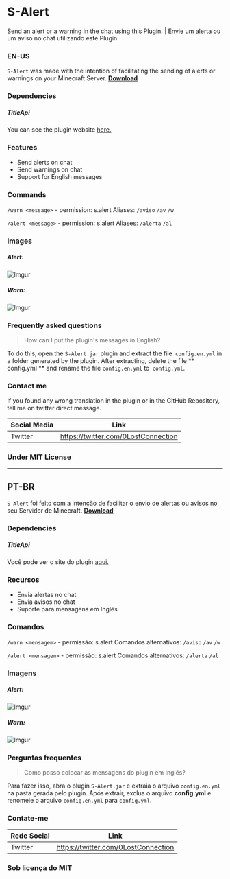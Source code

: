 # S-Alert

Send an alert or a warning in the chat using this Plugin. | Envie um alerta ou um aviso no chat utilizando este Plugin.

### EN-US

`S-Alert` was made with the intention of facilitating the sending of alerts or warnings on your Minecraft  Server.
[**Download**](https://www.spigotmc.org/resources/s-alert.77213/)

### Dependencies

##### TitleApi

You can see the plugin website [here.](https://www.spigotmc.org/resources/titleapi-1-8-1-14-2.1325/)

### Features

- Send alerts on chat
- Send warnings on chat
- Support for English messages


### Commands

`/warn <message>` - permission: s.alert
Aliases:
`/aviso`
`/av`
`/w`


`/alert <message>` - permission: s.alert
Aliases:
`/alerta`
`/al`


### Images

##### Alert:
![Imgur](https://i.imgur.com/ssHLMcf.png)
##### Warn:
![Imgur](https://i.imgur.com/Jt7o93s.png)

### Frequently asked questions

> How can I put the plugin's messages in English?

To do this, open the `S-Alert.jar` plugin and extract the file` config.en.yml` in a folder generated by the plugin. After extracting, delete the file ** config.yml ** and rename the file `config.en.yml` to` config.yml`.

### Contact me

If you found any wrong translation in the plugin or in the GitHub Repository, tell me on twitter direct message.

| Social Media | Link |
| ------ | ------ |
| Twitter | https://twitter.com/0LostConnection |

### Under MIT License

----

## PT-BR

`S-Alert` foi feito com a intenção de facilitar o envio de alertas ou avisos no seu Servidor de Minecraft.
[**Download**](https://www.spigotmc.org/resources/s-alert.77213/)

### Dependencies

##### TitleApi

Você pode ver o site do plugin [aqui.](https://www.spigotmc.org/resources/titleapi-1-8-1-14-2.1325/)

### Recursos

- Envia alertas no chat
- Envia avisos no chat
- Suporte para mensagens em Inglês


### Comandos

`/warn <mensagem>` - permissão: s.alert
Comandos alternativos:
`/aviso`
`/av`
`/w`


`/alert <mensagem>` - permissão: s.alert
Comandos alternativos:
`/alerta`
`/al`


### Imagens

##### Alert:
![Imgur](https://i.imgur.com/vHuJE62.png)
##### Warn:
![Imgur](https://i.imgur.com/KTX1QVn.png)

### Perguntas frequentes

> Como posso colocar as mensagens do plugin em Inglês?

Para fazer isso, abra o plugin `S-Alert.jar` e extraia o arquivo `config.en.yml` na pasta gerada pelo plugin. Após extrair, exclua o arquivo **config.yml** e renomeie o  arquivo `config.en.yml` para `config.yml`.

### Contate-me

| Rede Social | Link |
| ------ | ------ |
| Twitter | https://twitter.com/0LostConnection |

### Sob licença do MIT

